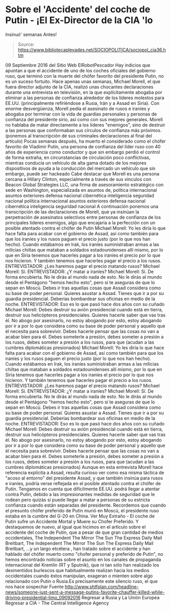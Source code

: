 # Sobre el 'Accidente' del coche de Putin - ¡El Ex-Director de la CIA 'lo 
Insinuó' semanas Antes!

> Source: https://www.bibliotecapleyades.net/SOCIOPOLITICA/sociopol_cia36.htm

09 Septiembre 2016
del Sitio Web ElRobotPescador
Hay indicios que apuntan a que el accidente de uno de los coches oficiales del gobierno ruso, que terminó con la muerte del chófer favorito del presidente Putin, no es un suceso fortuito. Hace apenas unas semanas, Michael Morell, el que fuera director adjunto de la CIA, realizó unas chocantes declaraciones durante una entrevista en televisión, en la que explícitamente abogaba por eliminar a las personas de confianza alrededor de los líderes molestos para EE.UU. (principalmente refiriéndose a Rusia, Irán y a Assad en Siria). Con enorme desvergüenza, Morell pedía el asesinato de rusos e iraníes y abogaba por terminar con la vida de guardias personales y personas de confianza del presidente sirio, así como con sus mejores generales.
Morell no hablaba de matar directamente a los líderes "enemigos", sino de destruir a las personas que conformaban sus círculos de confianza más próximos. (ponemos al transcripción de sus criminales declaraciones al final del artículo) Pocas semanas después, ha muerto el considerado como el chófer favorito de Vladimir Putin, una persona de confianza del líder ruso con 40 años de experiencia como conductor y que sin embargo perdió el control de forma extraña, en circunstancias de circulación poco conflictivas, mientras conducía un vehículo de alta gama dotado de los mejores dispositivos de ayuda a la conducción del mercado un vehículo que sin embargo, puede ser hackeado Cabe destacar que Morell es una persona cercana a Hillary Clinton, especialmente a través de sus vínculos con Beacon Global Strategies LLC, una firma de asesoramiento estratégico con sede en Washington, especializada en asuntos de,
política internacional asuntos exteriores defensa nacional cibernética inteligencia seguridad nacional
política internacional
asuntos exteriores
defensa nacional
cibernética
inteligencia
seguridad nacional
A continuación ponemos una transcripción de las declaraciones de Morell, que ya insinúan la perpetración de asesinatos selectivos entre personas de confianza de los principales líderes enemigos, algo que encajaría a la perfección con un posible atentado contra el chófer de Putin
Michael Morell: Yo les diría lo que hace falta para acabar con el gobierno de Assad, así como también para que los iraníes y los rusos paguen el precio justo (por lo que nos han hecho). Cuando estábamos en Irak, los iraníes suministraban armas a las milicias chiítas que mataban a soldados estadounidenses allí mismo, por lo que en Siria tenemos que hacerles pagar a los iraníes el precio por lo que nos hicieron. Y también tenemos que hacerles pagar el precio a los rusos. ENTREVISTADOR: ¿Les haremos pagar el precio matando rusos? Michael Morell: Sí. ENTREVISTADOR: ¿Y matar a iraníes? Michael Morell: Sí. De forma encubierta. No le dirás al mundo nada de esto. No le dirás al mundo desde el Pentágono "hemos hecho esto", pero sí te aseguras de que lo sepan en Moscú. Debes ir tras aquellas cosas que Assad considera como su base de poder personal. Quieres asustar a Assad. Tienes que ir a por su guardia presidencial. Deberías bombardear sus oficinas en medio de la noche. ENTREVISTADOR: Eso es lo que pasó hace dos años con su cuñado Michael Morell: Debes destruir su avión presidencial cuando está en tierra, destruir sus helicópteros presidenciales. Quieres hacerle saber que vas tras él. No abogo por asesinarlo, no estoy abogando por esto, estoy abogando por ir a por lo que considera como su base de poder personal y aquello que él necesita para sobrevivir. Debes hacerle pensar que las cosas no van a acabar bien para él. Debes someterle a presión, debes someter a presión a los rusos, debes someter a presión a los rusos, para que (acudan a las cumbres diplomáticas presionados)
Michael Morell: Yo les diría lo que hace falta para acabar con el gobierno de Assad, así como también para que los iraníes y los rusos paguen el precio justo (por lo que nos han hecho).
Cuando estábamos en Irak, los iraníes suministraban armas a las milicias chiítas que mataban a soldados estadounidenses allí mismo, por lo que en Siria tenemos que hacerles pagar a los iraníes el precio por lo que nos hicieron.
Y también tenemos que hacerles pagar el precio a los rusos.
ENTREVISTADOR: ¿Les haremos pagar el precio matando rusos? Michael Morell: Sí.
ENTREVISTADOR: ¿Y matar a iraníes? Michael Morell: Sí. De forma encubierta. No le dirás al mundo nada de esto. No le dirás al mundo desde el Pentágono "hemos hecho esto", pero sí te aseguras de que lo sepan en Moscú.
Debes ir tras aquellas cosas que Assad considera como su base de poder personal. Quieres asustar a Assad. Tienes que ir a por su guardia presidencial. Deberías bombardear sus oficinas en medio de la noche.
ENTREVISTADOR: Eso es lo que pasó hace dos años con su cuñado Michael Morell: Debes destruir su avión presidencial cuando está en tierra, destruir sus helicópteros presidenciales. Quieres hacerle saber que vas tras él.
No abogo por asesinarlo, no estoy abogando por esto, estoy abogando por ir a por lo que considera como su base de poder personal y aquello que él necesita para sobrevivir.
Debes hacerle pensar que las cosas no van a acabar bien para él. Debes someterle a presión, debes someter a presión a los rusos, debes someter a presión a los rusos, para que (acudan a las cumbres diplomáticas presionados)
Aunque en esta entrevista Morell hace referencia explícita a Assad, resulta curioso ver como esa misma táctica de "acoso al entorno" del presidente Assad, y que también insinúa para rusos e iraníes, podría verse reflejada en el posible atentado contra el chófer de Putin. Tengamos en cuenta que difícilmente EE.UU. podrá llegar a atentar contra Putin, debido a las impresionantes medidas de seguridad que le rodean pero quizás sí puede llegar a matar a personas de su estricta confianza cuando están separadas del presidente.
Recordemos que cuando el presunto chófer preferido de Putin murió en Moscú, el presidente ruso estaba en la cumbre del G-20 en China. Ver Muy Extraño - El coche de Putin sufre un Accidente Mortal y Muere su Chofer Preferido.
Y destaquemos de nuevo, al igual que hicimos en el artículo sobre el accidente del coche de Putin, que a pesar de que gran cantidad de medios occidentales,
The Independent The Mirror The Sun The Express Daily Mail Breitbart,
The Independent
The Mirror
The Sun
The Express
Daily Mail
Breitbart,
...y un largo etcétera , han tratado sobre el accidente y han hablado del chófer muerto como "chofer personal y preferido de Putin", no hemos encontrado noticias sobre el asunto en los canales de propaganda internacional del Kremlin (RT y Sputnik), que ni tan sólo han realizado los desmentidos burlescos que habitualmente realizan hacia los medios occidentales cuando éstos manipulan, exageran o mienten sobre algo relacionado con Putin o Rusia.Es precisamente este silencio ruso, el que nos hace sospechar
Fuente
http://www.shtfplan.com/headline-news/someone-just-sent-a-message-putins-favorite-chauffer-killed-while-driving-presidential-limo_09092016
Regresar a Rusia y La Unión Europea
Regresar a CIA - The Central Intelligence Agency
